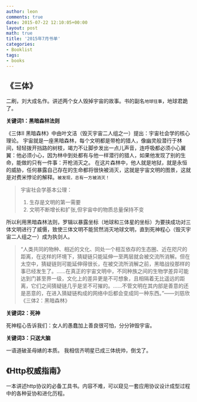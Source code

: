```yaml
---
author: leon
comments: true
date: 2015-07-22 12:10:05+00:00
layout: post
math: true
title: '2015年7月书单' 
categories:
- Booklist
tags:
- books
---
```


## 《三体》

二刷，刘大成名作。讲述两个女人毁掉宇宙的故事。书的副名`地球往事`，地球君跪了。

**关键词1：黑暗森林法则**

《三体II 黑暗森林》中由叶文洁（毁灭宇宙二人组之一）提出：宇宙社会学的核心理论。
宇宙就是一座黑暗森林，每个文明都是带枪的猎人，像幽灵般潜行于林间，轻轻拨开挡路的树枝，竭力不让脚步发出一点儿声音，连呼吸都必须小心翼翼：他必须小心，因为林中到处都有与他一样潜行的猎人，如果他发现了别的生命，能做的只有一件事：开枪消灭之。
在这片森林中，他人就是地狱，就是永恒的威胁，任何暴露自己存在的生命都将很快被消灭，这就是宇宙文明的图景，这就是对费米悖论的解释。`被发现，总有一方被消灭！`

> 宇宙社会学基本公理：
>
>1. 生存是文明的第一需要
>2. 文明不断增长和扩张,但宇宙中的物质总量保持不变

所以利用黑暗森林法则，罗辑以暴露坐标（地球和三体星的坐标）为要挟成功对三体文明进行了威慑，致使三体文明不能贸然消灭地球文明，直到死神程心（毁灭宇宙二人组之一）成为执剑人。

> “人类共同的物种、相近的文化、同处一个相互依存的生态圈、近在咫尺的距离，在这样的环境下，猜疑链只能延伸一至两层就会被交流所消解。但在太空中，猜疑链则可能延伸得很长，在被交流所消解之前，黑暗战役那样的事已经发生了。……在真正的宇宙文明中，不同种族之间的生物学差异可能达到门甚至界一级，文化上的差异更是不可想象，且相隔着无比遥远的距离，它们之间猜疑链几乎是坚不可摧的。……不管文明在其内部是善意的还是恶意的，在进入猜疑链构成的网络中后都会变成同一种东西。”——刘慈欣《三体2：黑暗森林》

**关键词2：死神**

死神程心告诉我们：女人的愚蠢加上善良很可怕，分分钟毁宇宙。

**关键词3：只送大脑**

一语道破圣母婊的本质。
我相信齐明星已成三体统帅，倒戈了。


## 《Http权威指南》
一本讲述http协议的必备工具书。内容不难，可以窥见一套应用协议设计成型过程中的各种妥协和进化历程。


